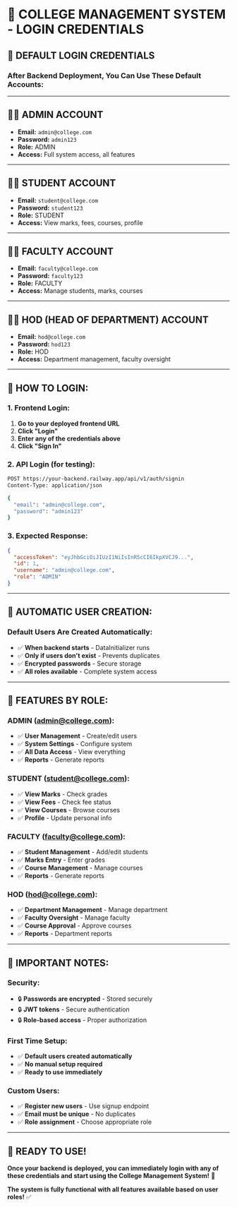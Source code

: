 # 🔐 **COLLEGE MANAGEMENT SYSTEM - LOGIN CREDENTIALS**

## 🎯 **DEFAULT LOGIN CREDENTIALS**

### **After Backend Deployment, You Can Use These Default Accounts:**

---

## 👨‍💼 **ADMIN ACCOUNT**
- **Email:** `admin@college.com`
- **Password:** `admin123`
- **Role:** ADMIN
- **Access:** Full system access, all features

---

## 👨‍🎓 **STUDENT ACCOUNT**
- **Email:** `student@college.com`
- **Password:** `student123`
- **Role:** STUDENT
- **Access:** View marks, fees, courses, profile

---

## 👨‍🏫 **FACULTY ACCOUNT**
- **Email:** `faculty@college.com`
- **Password:** `faculty123`
- **Role:** FACULTY
- **Access:** Manage students, marks, courses

---

## 👨‍💻 **HOD (HEAD OF DEPARTMENT) ACCOUNT**
- **Email:** `hod@college.com`
- **Password:** `hod123`
- **Role:** HOD
- **Access:** Department management, faculty oversight

---

## 🚀 **HOW TO LOGIN:**

### **1. Frontend Login:**
1. **Go to your deployed frontend URL**
2. **Click "Login"**
3. **Enter any of the credentials above**
4. **Click "Sign In"**

### **2. API Login (for testing):**
```bash
POST https://your-backend.railway.app/api/v1/auth/signin
Content-Type: application/json

{
  "email": "admin@college.com",
  "password": "admin123"
}
```

### **3. Expected Response:**
```json
{
  "accessToken": "eyJhbGciOiJIUzI1NiIsInR5cCI6IkpXVCJ9...",
  "id": 1,
  "username": "admin@college.com",
  "role": "ADMIN"
}
```

---

## 🔧 **AUTOMATIC USER CREATION:**

### **Default Users Are Created Automatically:**
- ✅ **When backend starts** - DataInitializer runs
- ✅ **Only if users don't exist** - Prevents duplicates
- ✅ **Encrypted passwords** - Secure storage
- ✅ **All roles available** - Complete system access

---

## 🎯 **FEATURES BY ROLE:**

### **ADMIN (admin@college.com):**
- ✅ **User Management** - Create/edit users
- ✅ **System Settings** - Configure system
- ✅ **All Data Access** - View everything
- ✅ **Reports** - Generate reports

### **STUDENT (student@college.com):**
- ✅ **View Marks** - Check grades
- ✅ **View Fees** - Check fee status
- ✅ **View Courses** - Browse courses
- ✅ **Profile** - Update personal info

### **FACULTY (faculty@college.com):**
- ✅ **Student Management** - Add/edit students
- ✅ **Marks Entry** - Enter grades
- ✅ **Course Management** - Manage courses
- ✅ **Reports** - Generate reports

### **HOD (hod@college.com):**
- ✅ **Department Management** - Manage department
- ✅ **Faculty Oversight** - Manage faculty
- ✅ **Course Approval** - Approve courses
- ✅ **Reports** - Department reports

---

## 🚨 **IMPORTANT NOTES:**

### **Security:**
- 🔒 **Passwords are encrypted** - Stored securely
- 🔒 **JWT tokens** - Secure authentication
- 🔒 **Role-based access** - Proper authorization

### **First Time Setup:**
- ✅ **Default users created automatically**
- ✅ **No manual setup required**
- ✅ **Ready to use immediately**

### **Custom Users:**
- ✅ **Register new users** - Use signup endpoint
- ✅ **Email must be unique** - No duplicates
- ✅ **Role assignment** - Choose appropriate role

---

## 🎉 **READY TO USE!**

**Once your backend is deployed, you can immediately login with any of these credentials and start using the College Management System!** 🚀

**The system is fully functional with all features available based on user roles!** ✅
